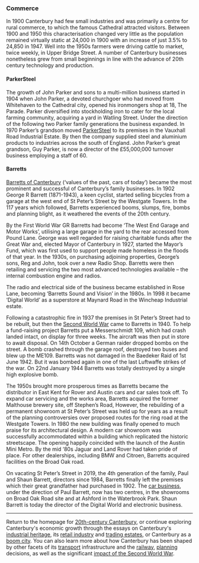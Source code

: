 <param ve-config title="20th-Century Canterbury: Commerce" author="Richard Maltby" layout="vtl" banner="https://stor.artstor.org/stor/c35dcc83-8c83-4e82-8a7e-0d012287b919">

<param ve-entity eid="Q29303" aliases="Canterbury">
<param ve-entity eid="Q29265" aliases="Cathedral">
<param ve-entity eid="Q1434239" aliases="Watling Street">
<param ve-entity eid="Q104815065" aliases="Westgate Towers">
<param ve-entity eid="Q361" aliases="First World War">
<param ve-entity eid="Q20089350" aliases="Mayor of Canterbury">
<param ve-entity eid="Q155639" aliases="Messerschmidt 109">
<param ve-entity eid="Q669528" aliases="Baedeker Raid">
<param ve-entity eid="51.29202871207598, 1.089396796387833" aliases="Broad Oak road">

### Commerce

In 1900 Canterbury had few small industries and was primarily a centre for rural commerce, to which the famous Cathedral attracted visitors. Between 1900 and 1950 this characterisation changed very little as the population remained virtually static at 24,000 in 1900 with an increase of just 3.5% to 24,850 in 1947. Well into the 1950s farmers were driving cattle to market, twice weekly, in Upper Bridge Street. A number of Canterbury businesses nonetheless grew from small beginnings in line with the advance of 20th century technology and production.
<param ve-map center="Q26535561" zoom="15">

#### ParkerSteel

The growth of John Parker and sons to a multi-million business started in 1904 when John Parker, a devoted churchgoer who had moved from Whitehaven to the Cathedral city, opened his ironmongers shop at 18, The Parade. Parker diversified into stockholding iron to cater for the local farming community, acquiring a yard in Watling Street. Under the direction of the following two Parker family generations the business expanded. In 1970 Parker’s grandson moved [ParkerSteel](https://www.parkersteel.co.uk) to its premises in the Vauxhall Road Industrial Estate. By then the company supplied steel and aluminium products to industries across the south of England. John Parker’s great grandson, Guy Parker, is now a director of the £55,000,000 turnover business employing a staff of 60.
<param ve-map center="Q26551400" zoom="15">
<param ve-map center="Q1434239" zoom="15">

#### Barretts

[Barretts of Canterbury](https://www.barrettskent.co.uk) (‘values of the past, cars of today’) became the most prominent and successful of Canterbury’s family businesses. In 1902 George R Barrett (1871-1943), a keen cyclist, started selling bicycles from a garage at the west end of St Peter’s Street by the Westgate Towers. In the 117 years which followed, Barretts experienced booms, slumps, fire, bombs and planning blight, as it weathered the events of the 20th century.
<param ve-map center="Q104815065" zoom="15">

By the First World War GR Barretts had become ‘The West End Garage and Motor Works’, utilising a large garage in the yard to the rear accessed from Pound Lane. George was well regarded for raising charitable funds after the Great War and, elected Mayor of Canterbury in 1927, started the Mayor’s Fund, which was first used to support people made homeless in the floods of that year. In the 1930s, on purchasing adjoining properties, George’s sons, Reg and John, took over a new Radio Shop. Barretts were then retailing and servicing the two most advanced technologies available – the internal combustion engine and radios.
<param ve-map center="Q26551393" zoom="15">

The radio and electrical side of the business became established in Rose Lane, becoming ‘Barretts Sound and Vision’ in the 1980s. In 1998 it became ‘Digital World’ as a superstore at Maynard Road in the Wincheap Industrial estate.
<param ve-map center="51.27770423286278, 1.0804584694047312" zoom="15">
<param ve-map center="51.27436263002541, 1.0683895656805509" zoom="15">

Following a catastrophic fire in 1937 the premises in St Peter’s Street had to be rebuilt, but then the [Second World War](/canterbury/20c-canterbury-ww2) came to Barretts in 1940. To help a fund-raising project Barretts put a Messerschmidt 109, which had crash landed intact, on display for three weeks. The aircraft was then put in store to await disposal. On 14th October a German raider dropped bombs on the street. A bomb crashed through the garage roof, destroyed two buses and blew up the ME109. Barretts was not damaged in the Baedeker Raid of 1st June 1942. But it was bombed again in one of the last Luftwaffe strikes of the war. On 22nd January 1944 Barretts was totally destroyed by a single high explosive bomb.
<param ve-image url="https://upload.wikimedia.org/wikipedia/commons/3/3a/Bundesarchiv_Bild_101I-662-6659-37%2C_Flugzeug_Messerschmitt_Me_109.jpg" label="Messerschmidt 109" attribution="Bundesarchiv, Bild 101I-662-6659-37 / Hebenstreit / CC-BY-SA 3.0">

The 1950s brought more prosperous times as Barretts became the distributor in East Kent for Rover and Austin cars and car sales took off. To expand car servicing and the works area, Barretts acquired the former Malthouse brewery site, off Stephen’s Road, However, the rebuilding of a permanent showroom at St Peter’s Street was held up for years as a result of the planning controversies over proposed routes for the ring road at the Westgate Towers. In 1980 the new building was finally opened to much praise for its architectural design. A modern car showroom was successfully accommodated within a building which replicated the historic streetscape. The opening happily coincided with the launch of the Austin Mini Metro. By the mid ‘80s Jaguar and Land Rover had taken pride of place. For other dealerships, including BMW and Citroen, Barretts acquired facilities on the Broad Oak road.
<param ve-map center="51.29202871207598, 1.089396796387833" zoom="15">

On vacating St Peter’s Street in 2019, the 4th generation of the family, Paul and Shaun Barrett, directors since 1984, Barretts finally left the premises which their great grandfather had purchased in 1902. The [car business](https://www.barrettskent.co.uk/about-us/history/), under the direction of Paul Barrett, now has two centres, in the showrooms on Broad Oak Road site and at Ashford in the Waterbrook Park. Shaun Barrett is today the director of the Digital World and electronic business.
<param ve-map center="51.29202871207598, 1.089396796387833" zoom="15">

***

Return to the homepage for [20th-century Canterbury](/canterbury/20c-canterbury-home), or continue exploring Canterbury's economic growth through the essays on Canterbury's [industrial heritage](/Canterbury/20c-Canterbury-industrial), its [retail industry](/Canterbury/20c-Canterbury-retail-store) and [trading estates](/Canterbury/20c-Canterbury-trading-estates), or Canterbury as a [boom city](/Canterbury/20c-Canterbury-boom-city). You can also learn more about how Canterbury has been shaped by other facets of its [transport](/Canterbury/20c-Canterbury-transport) infrastructure and the [railway](Canterbury/20c-Canterbury-railway), [planning](/Canterbury/20c-Canterbury-planning) decisions, as well as the significant [impact of the Second World War](/Canterbury/20c-Canterbury-ww2).
